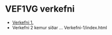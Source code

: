 # VEF1VG verkefni
* [Verkefni 1.](Verkefni-1.html)
* Verkefni 2 kemur síðar ...
Verkefni-1/index.html
